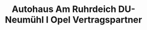 ---
title: "Autohaus Am Ruhrdeich DU-Neumühl I Opel Vertragspartner"
url: /duisburg/autohaus-am-ruhrdeich-du-neumuehl-i-opel-vertragspartner/
shop: Autohaus
---